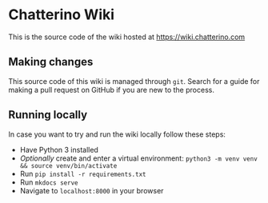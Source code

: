 # Chatterino Wiki

This is the source code of the wiki hosted at https://wiki.chatterino.com


## Making changes

This source code of this wiki is managed through `git`.
Search for a guide for making a pull request on GitHub if you are new to the process.


## Running locally

In case you want to try and run the wiki locally follow these steps:

- Have Python 3 installed
- _Optionally_ create and enter a virtual environment: `python3 -m venv venv && source venv/bin/activate`
- Run `pip install -r requirements.txt`
- Run `mkdocs serve`
- Navigate to `localhost:8000` in your browser
